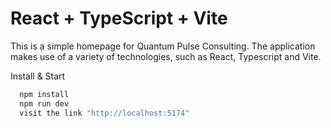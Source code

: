 # React + TypeScript + Vite

This is a simple homepage for Quantum Pulse Consulting. The application makes use of a variety of technologies, such as React, Typescript and Vite.

Install & Start

```bash
  npm install
  npm run dev
  visit the link "http://localhost:5174"
```
